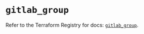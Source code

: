 # `gitlab_group`

Refer to the Terraform Registry for docs: [`gitlab_group`](https://registry.terraform.io/providers/gitlabhq/gitlab/17.8.0/docs/resources/group).
